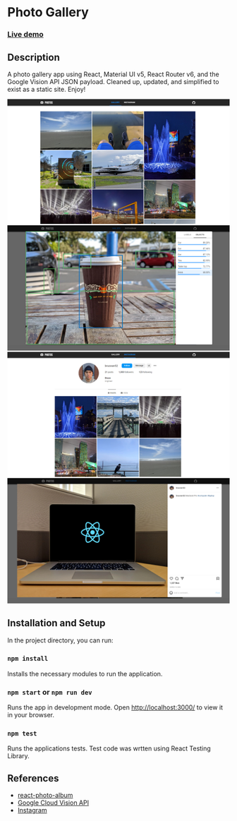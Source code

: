 # Photo Gallery

### [Live demo](https://photo-gallery-brucean52.netlify.app/)

## Description

A photo gallery app using React, Material UI v5, React Router v6, and the Google Vision API JSON payload. Cleaned up, updated, and simplified to exist as a static site. Enjoy!

![Alt text](https://github.com/brucean52/photo-gallery/blob/master/gallery.jpg "gallery")
![Alt text](https://github.com/brucean52/photo-gallery/blob/master/gallery-vision.jpg "gallery-vision")
![Alt text](https://github.com/brucean52/photo-gallery/blob/master/instagram.jpg "instagram")
![Alt text](https://github.com/brucean52/photo-gallery/blob/master/instagram-post.jpg "instagram-post")

## Installation and Setup

In the project directory, you can run:

### `npm install`
Installs the necessary modules to run the application.

### `npm start` or `npm run dev`
Runs the app in development mode.
Open [http://localhost:3000/](http://localhost:3000/) to view it in your browser.

### `npm test`
Runs the applications tests. Test code was wrtten using React Testing Library.

## References

- [react-photo-album](https://github.com/igordanchenko/react-photo-album)
- [Google Cloud Vision API](https://cloud.google.com/vision)
- [Instagram](https://www.instagram.com/)